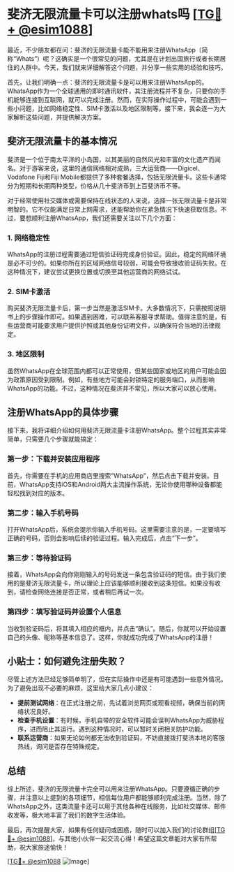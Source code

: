 # 斐济无限流量卡可以注册whats吗 [[TG💪+ @esim1088](https://t.me/s/esim1088)]

最近，不少朋友都在问：斐济的无限流量卡能不能用来注册WhatsApp（简称“Whats”）呢？这确实是一个很常见的问题，尤其是在计划出国旅行或者长期居住的人群中。今天，我们就来详细解答这个问题，并分享一些实用的经验和技巧。

首先，让我们明确一点：斐济的无限流量卡是可以用来注册WhatsApp的。WhatsApp作为一个全球通用的即时通讯软件，其注册流程并不复杂，只要你的手机能够连接到互联网，就可以完成注册。然而，在实际操作过程中，可能会遇到一些小问题，比如网络稳定性、SIM卡激活以及地区限制等。接下来，我会逐一为大家解析这些问题，并提供解决方案。

## 斐济无限流量卡的基本情况

斐济是一个位于南太平洋的小岛国，以其美丽的自然风光和丰富的文化遗产而闻名。对于游客来说，这里的通信网络相对成熟，三大运营商——Digicel、Vodafone Fiji和Fiji Mobile都提供了多种套餐选择，包括无限流量卡。这些卡通常分为短期和长期两种类型，价格从几十斐济币到上百斐济币不等。

对于经常使用社交媒体或需要保持在线状态的人来说，选择一张无限流量卡是非常明智的。它不仅能满足日常上网需求，还能帮助你在紧急情况下快速获取信息。不过，要想顺利注册WhatsApp，我们还需要关注以下几个方面：

### 1. 网络稳定性

WhatsApp的注册过程需要通过短信验证码完成身份验证。因此，稳定的网络环境是必不可少的。如果你所在的区域网络信号较弱，可能会导致接收验证码失败。在这种情况下，建议尝试更换位置或切换至其他运营商的网络试试。

### 2. SIM卡激活

购买斐济无限流量卡后，第一步当然是激活SIM卡。大多数情况下，只需按照说明书上的步骤操作即可。如果遇到困难，可以联系客服寻求帮助。值得注意的是，有些运营商可能要求用户提供护照或其他身份证明文件，以确保符合当地的法律规定。

### 3. 地区限制

虽然WhatsApp在全球范围内都可以正常使用，但某些国家或地区的用户可能会因为政策原因受到限制。例如，有些地方可能会封锁特定的服务端口，从而影响WhatsApp的功能。不过，这种情况在斐济并不常见，所以大家可以放心使用。

## 注册WhatsApp的具体步骤

接下来，我将详细介绍如何用斐济无限流量卡注册WhatsApp。整个过程其实非常简单，只需要几个步骤就能搞定：

### 第一步：下载并安装应用程序

首先，你需要在手机的应用商店里搜索“WhatsApp”，然后点击下载并安装。目前，WhatsApp支持iOS和Android两大主流操作系统，无论你使用哪种设备都能轻松找到对应的版本。

### 第二步：输入手机号码

打开WhatsApp后，系统会提示你输入手机号码。这里需要注意的是，一定要填写正确的号码，否则会影响后续的验证过程。输入完成后，点击“下一步”。

### 第三步：等待验证码

接着，WhatsApp会向你刚刚输入的号码发送一条包含验证码的短信。由于我们使用的是斐济无限流量卡，所以理论上应该能够顺利接收到这条短信。如果没有收到，请检查网络连接是否正常，或者稍后再试一次。

### 第四步：填写验证码并设置个人信息

当收到验证码后，将其填入相应的框内，并点击“确认”。随后，你就可以开始设置自己的头像、昵称等基本信息了。这样，你就成功完成了WhatsApp的注册！

## 小贴士：如何避免注册失败？

尽管上述方法已经足够简单明了，但在实际操作中还是有可能遇到一些意外情况。为了避免出现不必要的麻烦，这里给大家几点小建议：

- **提前测试网络**：在正式注册之前，先试着浏览网页或观看视频，确保当前的网络状况良好。
- **检查手机设置**：有时候，手机自带的安全软件可能会误判WhatsApp为威胁程序，进而阻止其运行。遇到这种情况时，可以暂时关闭相关防护功能。
- **联系运营商**：如果无论如何都无法收到验证码，不妨直接拨打斐济本地的客服热线，询问是否存在特殊规定。

## 总结

综上所述，斐济的无限流量卡完全可以用来注册WhatsApp。只要遵循正确的步骤，并注意以上提到的各项细节，相信每位用户都能够顺利完成注册。当然，除了WhatsApp之外，这类流量卡还可以用于其他各种在线服务，比如社交媒体、邮件收发等，极大地丰富了我们的数字生活体验。

最后，再次提醒大家，如果有任何疑问或困惑，随时可以加入我们的讨论群组[[TG💪+ @esim1088](https://t.me/s/esim1088)]，与其他小伙伴一起交流心得！希望这篇文章能对大家有所帮助，祝大家旅途愉快！

[[TG💪+ @esim1088](https://t.me/s/esim1088) ![Image](https://i.postimg.cc/4NQfJmqS/Snipaste-2025-05-13-00-14-12.png)]